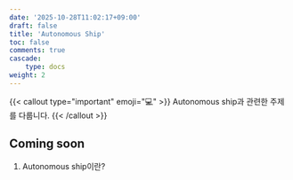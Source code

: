 ```yaml
---
date: '2025-10-28T11:02:17+09:00'
draft: false
title: 'Autonomous Ship'
toc: false
comments: true
cascade:
    type: docs
weight: 2
---
```


{{< callout type="important" emoji="💻" >}}
Autonomous ship과 관련한 주제를 다룹니다.
{{< /callout >}}

## Coming soon
1. Autonomous ship이란?
